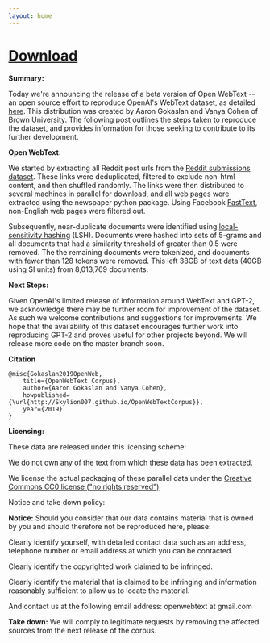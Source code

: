 ```yaml
---
layout: home
---
```


# [**Download**](https://drive.google.com/drive/folders/1IaD_SIIB-K3Sij_-JjWoPy_UrWqQRdjx?usp=sharing)

**Summary:**

Today we're announcing the release of a beta version of Open WebText -- an open source effort to reproduce OpenAI's WebText dataset, as detailed [here](https://d4mucfpksywv.cloudfront.net/better-language-models/language-models.pdf). This distribution was created by Aaron Gokaslan and Vanya Cohen of Brown University. The following post outlines the steps taken to reproduce the dataset, and provides information for those seeking to contribute to its further development.

**Open WebText:**

We started by extracting all Reddit post urls from the [Reddit submissions dataset](https://files.pushshift.io/reddit/submissions/). These links were deduplicated, filtered to exclude non-html content, and then shuffled randomly. The links were then distributed to several machines in parallel for download, and all web pages were extracted using the newspaper python package. Using Facebook [FastText](https://github.com/facebookresearch/fastText), non-English web pages were filtered out.

Subsequently, near-duplicate documents were identified using [local-sensitivity hashing](https://en.wikipedia.org/wiki/Locality-sensitive_hashing#Applications) (LSH). Documents were hashed into sets of 5-grams and all documents that had a similarity threshold of greater than 0.5 were removed. The the remaining documents were tokenized, and documents with fewer than 128 tokens were removed. This left 38GB of text data (40GB using SI units) from 8,013,769 documents.

**Next Steps:**

Given OpenAI's limited release of information around WebText and GPT-2, we acknowledge there may be further room for improvement of the dataset. As such we welcome contributions and suggestions for improvements. We hope that the availability of this dataset encourages further work into reproducing GPT-2 and proves useful for other projects beyond. We will release more code on the master branch soon.

**Citation**
~~~~
@misc{Gokaslan2019OpenWeb,  
	title={OpenWebText Corpus},
	author={Aaron Gokaslan and Vanya Cohen},
	howpublished={\url{http://Skylion007.github.io/OpenWebTextCorpus}}, 
	year={2019}
}
~~~~

**Licensing:**

These data are released under this licensing scheme:

We do not own any of the text from which these data has been extracted.

We license the actual packaging of these parallel data under the [Creative Commons CC0 license ("no rights reserved")](https://creativecommons.org/share-your-work/public-domain/cc0/)

Notice and take down policy:

**Notice:** Should you consider that our data contains material that is owned by you and should therefore not be reproduced here, please:

Clearly identify yourself, with detailed contact data such as an address, telephone number or email address at which you can be contacted.

Clearly identify the copyrighted work claimed to be infringed.

Clearly identify the material that is claimed to be infringing and information reasonably sufficient to allow us to locate the material.

And contact us at the following email address: openwebtext at gmail.com

**Take down:** We will comply to legitimate requests by removing the affected sources from the next release of the corpus.
